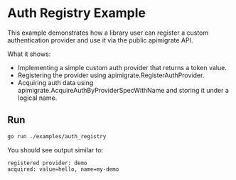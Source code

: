 # Auth Registry Example

This example demonstrates how a library user can register a custom authentication provider and use it via the public apimigrate API.

What it shows:
- Implementing a simple custom auth provider that returns a token value.
- Registering the provider using apimigrate.RegisterAuthProvider.
- Acquiring auth data using apimigrate.AcquireAuthByProviderSpecWithName and storing it under a logical name.

## Run

```bash
go run ./examples/auth_registry
```

You should see output similar to:

```
registered provider: demo
acquired: value=hello, name=my-demo
```
